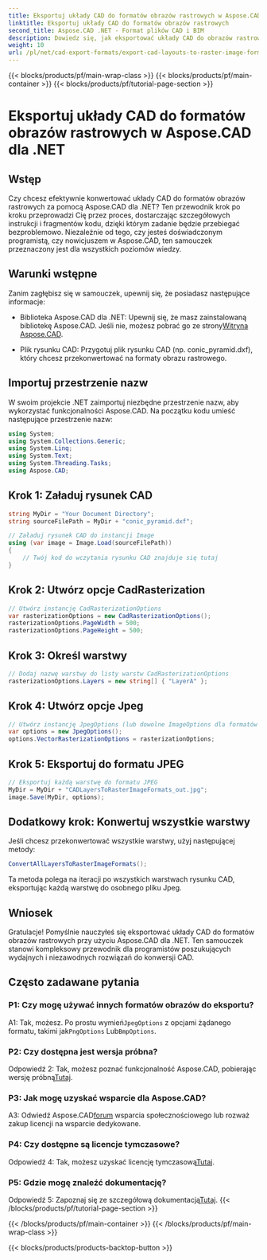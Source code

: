 ```yaml
---
title: Eksportuj układy CAD do formatów obrazów rastrowych w Aspose.CAD dla .NET
linktitle: Eksportuj układy CAD do formatów obrazów rastrowych
second_title: Aspose.CAD .NET - Format plików CAD i BIM
description: Dowiedz się, jak eksportować układy CAD do obrazów rastrowych za pomocą Aspose.CAD dla .NET. Postępuj zgodnie z naszym przewodnikiem krok po kroku, aby uzyskać bezproblemową konwersję.
weight: 10
url: /pl/net/cad-export-formats/export-cad-layouts-to-raster-image-formats/
---
```


{{< blocks/products/pf/main-wrap-class >}}
{{< blocks/products/pf/main-container >}}
{{< blocks/products/pf/tutorial-page-section >}}

# Eksportuj układy CAD do formatów obrazów rastrowych w Aspose.CAD dla .NET

## Wstęp

Czy chcesz efektywnie konwertować układy CAD do formatów obrazów rastrowych za pomocą Aspose.CAD dla .NET? Ten przewodnik krok po kroku przeprowadzi Cię przez proces, dostarczając szczegółowych instrukcji i fragmentów kodu, dzięki którym zadanie będzie przebiegać bezproblemowo. Niezależnie od tego, czy jesteś doświadczonym programistą, czy nowicjuszem w Aspose.CAD, ten samouczek przeznaczony jest dla wszystkich poziomów wiedzy.

## Warunki wstępne

Zanim zagłębisz się w samouczek, upewnij się, że posiadasz następujące informacje:

- Biblioteka Aspose.CAD dla .NET: Upewnij się, że masz zainstalowaną bibliotekę Aspose.CAD. Jeśli nie, możesz pobrać go ze strony[Witryna Aspose.CAD](https://releases.aspose.com/cad/net/).

- Plik rysunku CAD: Przygotuj plik rysunku CAD (np. conic_pyramid.dxf), który chcesz przekonwertować na formaty obrazu rastrowego.

## Importuj przestrzenie nazw

W swoim projekcie .NET zaimportuj niezbędne przestrzenie nazw, aby wykorzystać funkcjonalności Aspose.CAD. Na początku kodu umieść następujące przestrzenie nazw:

```csharp
using System;
using System.Collections.Generic;
using System.Linq;
using System.Text;
using System.Threading.Tasks;
using Aspose.CAD;
```

## Krok 1: Załaduj rysunek CAD

```csharp
string MyDir = "Your Document Directory";
string sourceFilePath = MyDir + "conic_pyramid.dxf";

// Załaduj rysunek CAD do instancji Image
using (var image = Image.Load(sourceFilePath))
{
    // Twój kod do wczytania rysunku CAD znajduje się tutaj
}
```

## Krok 2: Utwórz opcje CadRasterization

```csharp
// Utwórz instancję CadRasterizationOptions
var rasterizationOptions = new CadRasterizationOptions();
rasterizationOptions.PageWidth = 500;
rasterizationOptions.PageHeight = 500;
```

## Krok 3: Określ warstwy

```csharp
// Dodaj nazwę warstwy do listy warstw CadRasterizationOptions
rasterizationOptions.Layers = new string[] { "LayerA" };
```

## Krok 4: Utwórz opcje Jpeg

```csharp
// Utwórz instancję JpegOptions (lub dowolne ImageOptions dla formatów rastrowych)
var options = new JpegOptions();
options.VectorRasterizationOptions = rasterizationOptions;
```

## Krok 5: Eksportuj do formatu JPEG

```csharp
// Eksportuj każdą warstwę do formatu JPEG
MyDir = MyDir + "CADLayersToRasterImageFormats_out.jpg";
image.Save(MyDir, options);
```

## Dodatkowy krok: Konwertuj wszystkie warstwy

Jeśli chcesz przekonwertować wszystkie warstwy, użyj następującej metody:

```csharp
ConvertAllLayersToRasterImageFormats();
```

Ta metoda polega na iteracji po wszystkich warstwach rysunku CAD, eksportując każdą warstwę do osobnego pliku Jpeg.

## Wniosek

Gratulacje! Pomyślnie nauczyłeś się eksportować układy CAD do formatów obrazów rastrowych przy użyciu Aspose.CAD dla .NET. Ten samouczek stanowi kompleksowy przewodnik dla programistów poszukujących wydajnych i niezawodnych rozwiązań do konwersji CAD.

## Często zadawane pytania

### P1: Czy mogę używać innych formatów obrazów do eksportu?

 A1: Tak, możesz. Po prostu wymień`JpegOptions` z opcjami żądanego formatu, takimi jak`PngOptions` Lub`BmpOptions`.

### P2: Czy dostępna jest wersja próbna?

 Odpowiedź 2: Tak, możesz poznać funkcjonalność Aspose.CAD, pobierając wersję próbną[Tutaj](https://releases.aspose.com/).

### P3: Jak mogę uzyskać wsparcie dla Aspose.CAD?

 A3: Odwiedź Aspose.CAD[forum](https://forum.aspose.com/c/cad/19) wsparcia społecznościowego lub rozważ zakup licencji na wsparcie dedykowane.

### P4: Czy dostępne są licencje tymczasowe?

 Odpowiedź 4: Tak, możesz uzyskać licencję tymczasową[Tutaj](https://purchase.aspose.com/temporary-license/).

### P5: Gdzie mogę znaleźć dokumentację?

 Odpowiedź 5: Zapoznaj się ze szczegółową dokumentacją[Tutaj](https://reference.aspose.com/cad/net/).
{{< /blocks/products/pf/tutorial-page-section >}}

{{< /blocks/products/pf/main-container >}}
{{< /blocks/products/pf/main-wrap-class >}}

{{< blocks/products/products-backtop-button >}}
